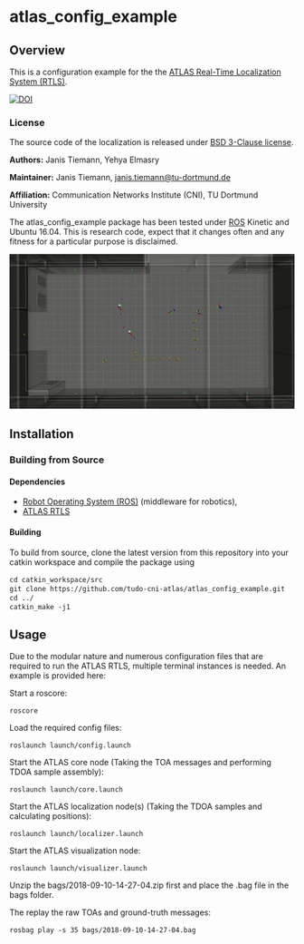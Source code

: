 # atlas_config_example

## Overview

This is a configuration example for the the [ATLAS Real-Time Localization System (RTLS)](https://github.com/tudo-cni-atlas/atlas_rtls/).

[![DOI](https://zenodo.org/badge/148910662.svg)](https://zenodo.org/badge/latestdoi/148910662)

### License

The source code of the localization is released under [BSD 3-Clause license](LICENSE).

**Authors:** Janis Tiemann, Yehya Elmasry

**Maintainer:** Janis Tiemann, janis.tiemann@tu-dortmund.de

**Affiliation:** Communication Networks Institute (CNI), TU Dortmund University

The atlas_config_example package has been tested under [ROS] Kinetic and Ubuntu 16.04. This is research code, expect that it changes often and any fitness for a particular purpose is disclaimed.

![Example image](doc/viz.jpg)


## Installation

### Building from Source

#### Dependencies

- [Robot Operating System (ROS)](http://wiki.ros.org) (middleware for robotics),
- [ATLAS RTLS](https://github.com/tudo-cni-atlas/atlas_rtls/)


#### Building

To build from source, clone the latest version from this repository into your catkin workspace and compile the package using

	cd catkin_workspace/src
	git clone https://github.com/tudo-cni-atlas/atlas_config_example.git
	cd ../
	catkin_make -j1


## Usage

Due to the modular nature and numerous configuration files that are required to run the ATLAS RTLS, multiple terminal instances is needed. An example is provided here:

Start a roscore:

	roscore

Load the required config files:

	roslaunch launch/config.launch


Start the ATLAS core node (Taking the TOA messages and performing TDOA sample assembly):

	roslaunch launch/core.launch

Start the ATLAS localization node(s) (Taking the TDOA samples and calculating positions):

	roslaunch launch/localizer.launch

Start the ATLAS visualization node:

	roslaunch launch/visualizer.launch

Unzip the bags/2018-09-10-14-27-04.zip first and place the .bag file in the bags folder.

The replay the raw TOAs and ground-truth messages:

	rosbag play -s 35 bags/2018-09-10-14-27-04.bag


[ROS]: http://www.ros.org
[rviz]: http://wiki.ros.org/rviz
[Eigen]: http://eigen.tuxfamily.org